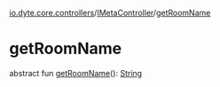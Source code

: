 [io.dyte.core.controllers](../index.md)/[IMetaController](index.md)/[getRoomName](get-room-name.md)

# getRoomName


abstract fun [getRoomName](get-room-name.md)(): [String](https://kotlinlang.org/api/latest/jvm/stdlib/kotlin/-string/index.html)
